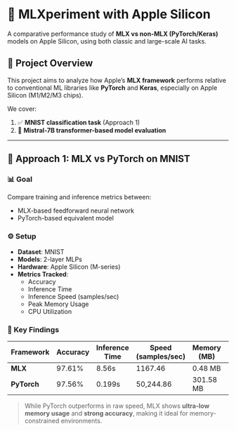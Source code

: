 # 🚀 MLXperiment with Apple Silicon

A comparative performance study of **MLX vs non-MLX (PyTorch/Keras)** models on Apple Silicon, using both classic and large-scale AI tasks.

## 🔬 Project Overview

This project aims to analyze how Apple’s **MLX framework** performs relative to conventional ML libraries like **PyTorch** and **Keras**, especially on Apple Silicon (M1/M2/M3 chips).

We cover:
1. ✅ **MNIST classification task** (Approach 1)
2. 🔄 **Mistral-7B transformer-based model evaluation** 

---
## 🧪 Approach 1: MLX vs PyTorch on MNIST

### 📊 Goal
Compare training and inference metrics between:
- MLX-based feedforward neural network
- PyTorch-based equivalent model

### ⚙️ Setup
- **Dataset**: MNIST
- **Models**: 2-layer MLPs
- **Hardware**: Apple Silicon (M-series)
- **Metrics Tracked**:
  - Accuracy
  - Inference Time
  - Inference Speed (samples/sec)
  - Peak Memory Usage
  - CPU Utilization

### 🧠 Key Findings

| Framework | Accuracy | Inference Time | Speed (samples/sec) | Memory (MB) | CPU (%) |
|-----------|----------|----------------|----------------------|-------------|---------|
| **MLX**   | 97.61%   | 8.56s          | 1167.46              | 0.48 MB     | 9.8%     |
| **PyTorch** | 97.56% | 0.199s         | 50,244.86            | 301.58 MB   | 2.3%    |

> While PyTorch outperforms in raw speed, MLX shows **ultra-low memory usage** and **strong accuracy**, making it ideal for memory-constrained environments.





